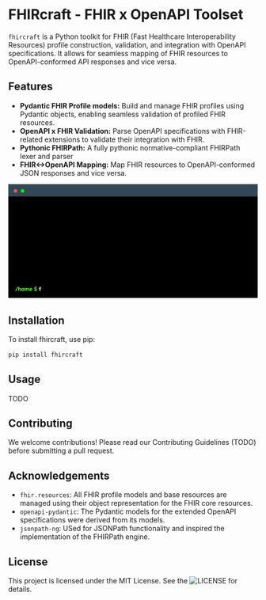 # FHIRcraft - FHIR x OpenAPI Toolset 

`fhircraft` is a Python toolkit for FHIR (Fast Healthcare Interoperability Resources) profile construction, validation, and integration with OpenAPI specifications. It allows for seamless mapping of FHIR resources to OpenAPI-conformed API responses and vice versa.

## Features

- **Pydantic FHIR Profile models:** Build and manage FHIR profiles using Pydantic objects, enabling seamless validation of profiled FHIR resources.
- **OpenAPI x FHIR Validation:** Parse OpenAPI specifications with FHIR-related extensions to validate their integration with FHIR.
- **Pythonic FHIRPath:** A fully pythonic normative-compliant FHIRPath lexer and parser 
- **FHIR<->OpenAPI Mapping:** Map FHIR resources to OpenAPI-conformed JSON responses and vice versa.

![](https://github.com/luisfabib/fhircraft/blob/main/docs/static/terminal.gif)

## Installation

To install fhircraft, use pip:

```bash
pip install fhircraft
``` 

## Usage 

TODO 


## Contributing

We welcome contributions! Please read our Contributing Guidelines (TODO) before submitting a pull request.

## Acknowledgements

- `fhir.resources`: All FHIR profile models and base resources are managed using their object representation for the FHIR core resources.
- `openapi-pydantic`: The Pydantic models for the extended OpenAPI specifications were derived from its models.
- `jsonpath-ng`: USed for JSONPath functionality and inspired the implementation of the FHIRPath engine.

## License

This project is licensed under the MIT License. See the ![LICENSE](https://github.com/luisfabib/fhircraft?tab=MIT-1-ov-file#readme) for details.
